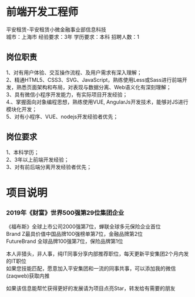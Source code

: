 # 前端开发工程师
平安租赁-平安租赁小微金融事业部信息科技  
城市：上海市 经验要求：3年 学历要求：本科  招聘人数：1

## 岗位职责
1、对有用户体验、交互操作流程、及用户需求有深入理解；   
2、精通HTML5、CSS3、SVG、JavaScript，熟练使用Less或Sass进行前端开发，熟悉页面架构和布局，对表现与数据分离、Web语义化有深刻理解；   
3、具有微信小程序开发能力，有实际项目开发经验；   
4.、掌握面向对象编程思想，熟练使用VUE, AngularJs开发技术，能够对JS进行模块化开发；   
5、对有小程序、VUE、nodejs开发经验者优先；

## 岗位要求
1、本科学历；   
2、3年以上前端开发经验；   
3、对有前后端分离开发经验者优先；

# 项目说明

### 2019年《财富》世界500强第29位集团企业
《福布斯》全球上市公司2000强第7位，蝉联全球多元保险企业首位  
Brand Z最具价值中国品牌100强榜单第7位，金融品牌第2位  
FutureBrand 全球品牌100强第7位，保险品牌第1位

本人非猎头，非人事，纯IT同事分享内部推荐职位，每天更新平安集团2个月内发的IT职位  
如果您技能匹配，愿意加入平安集团和一流的同事共事，可以添加我的微信(zaqweb)获取内推 

如果该信息能帮忙获得更好的发展请为项目点亮Star，转发给有需要的朋友




